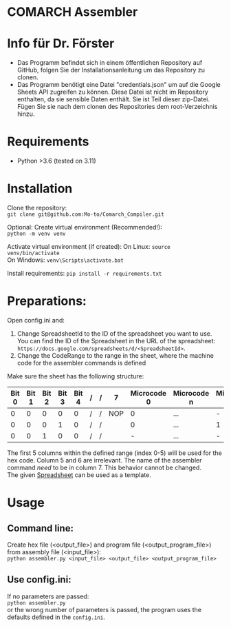 # COMARCH Assembler
# Info für Dr. Förster
- Das Programm befindet sich in einem öffentlichen Repository auf GitHub, folgen Sie der Installationsanleitung um das Repository zu clonen.
- Das Programm benötigt eine Datei "credentials.json" um auf die Google Sheets API zugreifen zu können. Diese Datei ist nicht im Repository enthalten, da sie sensible Daten enthält. Sie ist Teil dieser zip-Datei. Fügen Sie sie nach dem clonen des Repositories dem root-Verzeichnis hinzu.

# Requirements
* Python >3.6 (tested on 3.11)

# Installation
Clone the repository:  
```git clone git@github.com:Mo-to/Comarch_Compiler.git```  

Optional: Create virtual environment (Recommended!):  
```python -m venv venv```  

Activate virtual environment (if created):
On Linux: ```source venv/bin/activate```  
On Windows: ```venv\Scripts\activate.bat```  

Install requirements:
```pip install -r requirements.txt```

# Preparations:
Open config.ini and: 
1. Change SpreadsheetId to the ID of the spreadsheet you want to use. You can find the ID of the Spreadsheet in the URL of the spreadsheet: ```https://docs.google.com/spreadsheets/d/<SpreadsheetId>```.
2. Change the CodeRange to the range in the sheet, where the machine code for the assembler commands is defined

Make sure the sheet has the following structure:

| Bit 0 | Bit 1 | Bit 2 | Bit 3 | Bit 4 | / | / | 7   | Microcode 0 | Microcode n | Microcode 23 |
|-------|-------|-------|-------|-------|---|---|-----|-------------|-------------|--------------|
| 0     | 0     | 0     | 0     | 0     | / | / | NOP | 0           | ...         | -            |  
| 0     | 0     | 0     | 1     | 0     | / | / |     | 0           | ...         | 1            |  
| 0     | 0     | 1     | 0     | 0     | / | / |     | -           | ...         | -            |  

The first 5 columns within the defined range (index 0-5) will be used for the hex code. Column 5 and 6 are irrelevant.
The name of the assembler command *need* to be in column 7. This behavior cannot be changed.  
The given [Spreadsheet](https://docs.google.com/spreadsheets/d/1s8AJut2VmPQW_sHFVFF5YNUYHAidIszT0DfoOAU7YqU) can be used as a template.

# Usage
## Command line:
Create hex file (<output_file>) and program file (<output_program_file>) from assembly file (<input_file>):  
```python assembler.py <input_file> <output_file> <output_program_file>```

## Use config.ini:
If no parameters are passed:  
```python assembler.py```  
or the wrong number of parameters is passed, the program uses the defaults defined in the ```config.ini```.